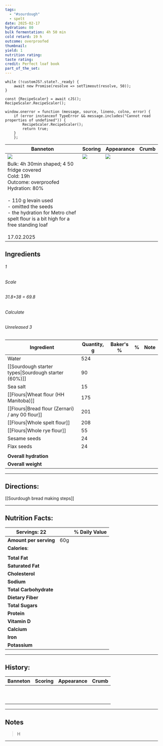 ```yaml
---
tags:
  - "#sourdough"
  - spelt
date: 2025-02-17
hydration: 80
bulk fermentation: 4h 50 min
cold retard: 19 h
outcome: overproofed
thumbnail: 
yield: 1
nutrition rating: 
taste rating: 
credit: Perfect loaf book
part_of_the_set:
---
```

```dataviewjs
while (!customJS?.state?._ready) { 
	await new Promise(resolve => setTimeout(resolve, 50)); 
} 

const {RecipeScaler} = await cJS();
RecipeScaler.RecipeScaler();

window.onerror = function (message, source, lineno, colno, error) {
	if (error instanceof TypeError && message.includes("Cannot read properties of undefined")) {
		RecipeScaler.RecipeScaler();
		return true;
	}
    };
```

| Banneton                                                                                                                                                                                                                                                   | Scoring                                                                                                                                                                                                                             | Appearance                                                                                                                                                                                                                           | Crumb |
| ---------------------------------------------------------------------------------------------------------------------------------------------------------------------------------------------------------------------------------------------------------- | ----------------------------------------------------------------------------------------------------------------------------------------------------------------------------------------------------------------------------------- | ------------------------------------------------------------------------------------------------------------------------------------------------------------------------------------------------------------------------------------ | ----- |
| ![](https://lh3.googleusercontent.com/pw/AP1GczNnHW8ExkbQXSzvFhNU810j7UMTYTqDbpJBREpUwG-tTfPTpMyn_LhbCuI7SwS4amzNtcxHdXRtLDZCgCnd0VDDGtGmZ-a2Bb-bI650eeYubqn98ijtdF0hBTZVqjGr9vTQLKyPbCQ6eGBAvlHhNetQ=w1145-h858-s-no-gm?authuser=0)                       | ![](https://lh3.googleusercontent.com/pw/AP1GczPp5GPvcq8Tinq6W_JFYPZetpj4rv_LWOAbnOW6D1fptlIklk3wz100oimHXh4IvlCKmUXZgAPgHiyhvk1RLj5nbpzLulGuxELQBjuEEZ16LNbdod84omieaKytbiAbV-3VyZE439PISxelYheqhgNM=w677-h858-s-no-gm?authuser=0) | ![](https://lh3.googleusercontent.com/pw/AP1GczNL1GLywLEUvv9Af2WExLHru5oDNobGWM-HQA6aF0AzqbuhTDJfyuwUAa_SvMmbdmYUzeb67xEUpcauO4FQrfcnf9xcLXPjngHWtZC5nLsjSc1tIaF1yUk8oGdD2sHRyOigP4Ofb-m0-za9RM6e68kn=w1145-h858-s-no-gm?authuser=0) |       |
| Bulk: 4h 30min shaped; 4 50 fridge covered<br>Cold: 19h<br>Outcome: overproofed<br>Hydration: 80%<br><br>- 110 g levain used<br>- omitted the seeds<br>- the hydration for Metro chef spelt flour is a bit high for a free standing loaf<br><br>17.02.2025 |                                                                                                                                                                                                                                     |                                                                                                                                                                                                                                      |       |



## Ingredients

###### 1
###### Scale
###### 31.8+38 = 69.8
###### Calculate
###### Unreleased 3

| Ingredient                                           | Quantity, g | Baker's % | %   | Note |
| ---------------------------------------------------- | ----------- | --------- | --- | ---- |
| Water                                                | 524         |           |     |      |
| [[Sourdough starter types\|Sourdough starter (60%)]] | 90          |           |     |      |
| Sea salt                                             | 15          |           |     |      |
| [[Flours\|Wheat flour (HH Manitoba)]]                | 175         |           |     |      |
| [[Flours\|Bread flour (Zernari) / any 00 flour]]     | 201         |           |     |      |
| [[Flours\|Whole spelt flour]]                        | 208         |           |     |      |
| [[Flours\|Whole rye flour]]                          | 55          |           |     |      |
| Sesame seeds                                         | 24          |           |     |      |
| Flax seeds                                           | 24          |           |     |      |
|                                                      |             |           |     |      |
| **Overall hydration**                                |             |           |     |      |
| **Overall weight**                                   |             |           |     |      |






---
## Directions:

[[Sourdough bread making steps]]


---
## Nutrition Facts:

| **Servings:** 22       |       | % Daily Value |
| ---------------------- | ----- | ------------- |
| **Amount per serving** | 60g   |               |
| **Calories**:          |       |               |
|                        |       |               |
| **Total Fat**          |       |               |
| **Saturated Fat**      |       |               |
| **Cholesterol**        |       |               |
| **Sodium**             |       |               |
| **Total Carbohydrate** |       |               |
| **Dietary Fiber**      |       |               |
| **Total Sugars**       |       |               |
| **Protein**            |       |               |
| **Vitamin D**          |       |               |
| **Calcium**            |       |               |
| **Iron**               |       |               |
| **Potassium**          |       |               |

---
## History:

| Banneton                                                                                                                                                                                                                                                                                                                                       | Scoring                                                                                                                                                                                                                              | Appearance                                                                                                                                                                                                                           | Crumb                                                                                                                                                                                                                                |
| ---------------------------------------------------------------------------------------------------------------------------------------------------------------------------------------------------------------------------------------------------------------------------------------------------------------------------------------------- | ------------------------------------------------------------------------------------------------------------------------------------------------------------------------------------------------------------------------------------ | ------------------------------------------------------------------------------------------------------------------------------------------------------------------------------------------------------------------------------------ | ------------------------------------------------------------------------------------------------------------------------------------------------------------------------------------------------------------------------------------ |
|                                                                                                                                                                                                                                                                                                                                                |                                                                                                                                                                                                                                      |                                                                                                                                                                                                                                      |                                                                                                                                                                                                                                      |
|                                                                                                                                                                                                                                                                                                                                                |                                                                                                                                                                                                                                      |                                                                                                                                                                                                                                      |                                                                                                                                                                                                                                      |
|                                                                                                                                                                                                                                                                                                                                                |                                                                                                                                                                                                                                      |                                                                                                                                                                                                                                      |                                                                                                                                                                                                                                      |
|                                                                                                                                                                                                                                                                                                                                                |                                                                                                                                                                                                                                      |                                                                                                                                                                                                                                      |                                                                                                                                                                                                                                      |
|                                                                                                                                                                                                                                                                                                                                                |                                                                                                                                                                                                                                      |                                                                                                                                                                                                                                      |                                                                                                                                                                                                                                      |
|                                                                                                                                                                                                                                                                                                                                                |                                                                                                                                                                                                                                      |                                                                                                                                                                                                                                      |                                                                                                                                                                                                                                      |
|                                                                                                                                                                                                                                                                                                                                                |                                                                                                                                                                                                                                      |                                                                                                                                                                                                                                      |                                                                                                                                                                                                                                      |
|                                                                                                                                                                                                                                                                                                                                                |                                                                                                                                                                                                                                      |                                                                                                                                                                                                                                      |                                                                                                                                                                                                                                      |
|                                                                                                                                                                                                                                                                                                                                                |                                                                                                                                                                                                                                      |                                                                                                                                                                                                                                      |                                                                                                                                                                                                                                      |
|                                                                                                                                                                                                                                                                                                                                                |                                                                                                                                                                                                                                      |                                                                                                                                                                                                                                      |                                                                                                                                                                                                                                      |

---
## Notes

> H

---



